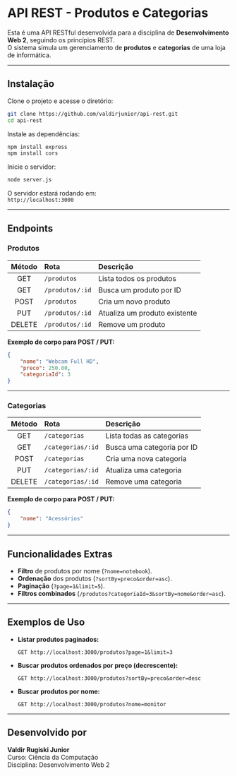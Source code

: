 # API REST - Produtos e Categorias

Esta é uma API RESTful desenvolvida para a disciplina de **Desenvolvimento Web 2**, seguindo os princípios REST.  
O sistema simula um gerenciamento de **produtos** e **categorias** de uma loja de informática.

---

## Instalação

Clone o projeto e acesse o diretório:

```bash
git clone https://github.com/valdirjunior/api-rest.git
cd api-rest
```

Instale as dependências:

```bash
npm install express
npm install cors
```

Inicie o servidor:

```bash
node server.js
```

O servidor estará rodando em:  
`http://localhost:3000`

---

## Endpoints

### Produtos

| Método | Rota                  | Descrição                       |
|:------:|:---------------------- |:------------------------------- |
| GET    | `/produtos`             | Lista todos os produtos         |
| GET    | `/produtos/:id`         | Busca um produto por ID         |
| POST   | `/produtos`             | Cria um novo produto            |
| PUT    | `/produtos/:id`         | Atualiza um produto existente   |
| DELETE | `/produtos/:id`         | Remove um produto               |

**Exemplo de corpo para POST / PUT:**

```json
{
    "nome": "Webcam Full HD",
    "preco": 250.00,
    "categoriaId": 3
}
```

---

### Categorias

| Método | Rota                  | Descrição                       |
|:------:|:---------------------- |:------------------------------- |
| GET    | `/categorias`           | Lista todas as categorias       |
| GET    | `/categorias/:id`       | Busca uma categoria por ID      |
| POST   | `/categorias`           | Cria uma nova categoria         |
| PUT    | `/categorias/:id`       | Atualiza uma categoria          |
| DELETE | `/categorias/:id`       | Remove uma categoria            |

**Exemplo de corpo para POST / PUT:**

```json
{
    "nome": "Acessórios"
}
```
---

## Funcionalidades Extras

- **Filtro** de produtos por nome (`?nome=notebook`).
- **Ordenação** dos produtos (`?sortBy=preco&order=asc`).
- **Paginação** (`?page=1&limit=5`).
- **Filtros combinados** (`/produtos?categoriaId=3&sortBy=nome&order=asc`).

---

## Exemplos de Uso

- **Listar produtos paginados:**
  ```
  GET http://localhost:3000/produtos?page=1&limit=3
  ```
- **Buscar produtos ordenados por preço (decrescente):**
  ```
  GET http://localhost:3000/produtos?sortBy=preco&order=desc
  ```
- **Buscar produtos por nome:**
  ```
  GET http://localhost:3000/produtos?nome=monitor
  ```

---

## Desenvolvido por

**Valdir Rugiski Junior**  
Curso: Ciência da Computação  
Disciplina: Desenvolvimento Web 2
